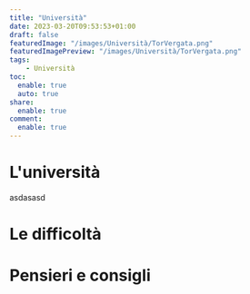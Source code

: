 ```yaml
---
title: "Università"
date: 2023-03-20T09:53:53+01:00
draft: false
featuredImage: "/images/Università/TorVergata.png"
featuredImagePreview: "/images/Università/TorVergata.png"
tags:
    - Università
toc:
  enable: true
  auto: true
share:
  enable: true
comment:
  enable: true
---
```


# L'università

asdasasd

# Le difficoltà

# Pensieri e consigli





